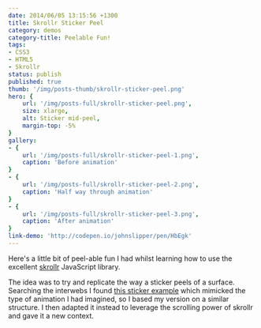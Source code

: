 ```yaml
---
date: 2014/06/05 13:15:56 +1300
title: Skrollr Sticker Peel
category: demos
category-title: Peelable Fun!
tags:
- CSS3
- HTML5
- Skrollr
status: publish
published: true
thumb: '/img/posts-thumb/skrollr-sticker-peel.png'
hero: {
	url: '/img/posts-full/skrollr-sticker-peel.png',
	size: xlarge,
	alt: Sticker mid-peel,
	margin-top: -5%
}
gallery:
- {
	url: '/img/posts-full/skrollr-sticker-peel-1.png',
	caption: 'Before animation'
}
- {
	url: '/img/posts-full/skrollr-sticker-peel-2.png',
	caption: 'Half way through animation'
}
- {
	url: '/img/posts-full/skrollr-sticker-peel-3.png',
	caption: 'After animation'
}
link-demo: 'http://codepen.io/johnslipper/pen/HbEgk'
---
```


Here's a little bit of peel-able fun I had whilst learning how to use the excellent [skrollr](http://prinzhorn.github.io/skrollr/ "Skrollr JavaScript library") JavaScript library.

The idea was to try and replicate the way a sticker peels of a surface. Searching the interwebs I found [this sticker example](http://codepen.io/patrickkunka/pen/axEgL "CSS3 based peeling sticker CodePen demo") which mimicked the type of animation I had imagined, so I based my version on a similar structure. I then adapted it instead to leverage the scrolling power of skrollr and gave it a new context.